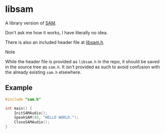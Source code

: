 # libsam

A library version of [SAM](https://github.com/s-macke/SAM).

Don't ask me how it works, I have literally no idea.

There is also an included header file at [libsam.h](/libsam.h).

> [!NOTE]
> While the header file is provided as `libsam.h` in the repo, it should
> be saved in the source tree as `sam.h`. It isn't provided as such to avoid
> confusion with the already existing `sam.h` elsewhere.

## Example

```c
#include "sam.h"

int main() {
    InitSAMAudio();
    SpeakSAM(48, "HELLO WORLD.");
    CloseSAMAudio();
}
```
